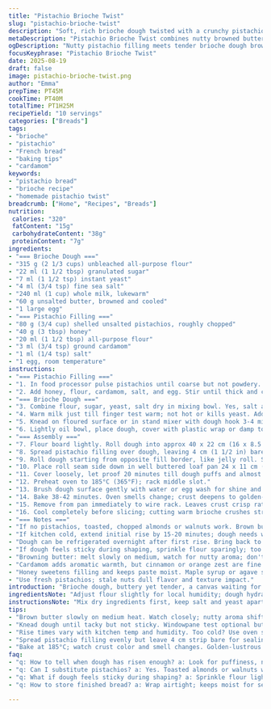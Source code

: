 ```yaml
---
title: "Pistachio Brioche Twist"
slug: "pistachio-brioche-twist"
description: "Soft, rich brioche dough twisted with a crunchy pistachio filling. The dough blends milk and browned butter for depth. Pistachio mix spiked with cardamom and honey replaces plain sugar and vanilla. Rise times adjusted to suit warmer kitchens. Dough’s smooth, tacky but not sticky—key for shaping. Bread baked until deep golden, crackling crust signals readiness. Pistachios chopped coarse, for texture contrast. A subtle nutty aroma with hints of spice. Serve cool enough to slice without crumbling. Keeps moist days if wrapped well. A classic with twists, dough forgiving and rewarding."
metaDescription: "Pistachio Brioche Twist combines nutty browned butter brioche dough with cardamom-honey pistachio filling. Rich, textured, golden crust, cool before slicing."
ogDescription: "Nutty pistachio filling meets tender brioche dough browned in butter. Cardamom spice, honey sweetness, golden crust crackle. Cool fully before slicing for best texture."
focusKeyphrase: "Pistachio Brioche Twist"
date: 2025-08-19
draft: false
image: pistachio-brioche-twist.png
author: "Emma"
prepTime: PT45M
cookTime: PT40M
totalTime: PT1H25M
recipeYield: "10 servings"
categories: ["Breads"]
tags:
- "brioche"
- "pistachio"
- "French bread"
- "baking tips"
- "cardamom"
keywords:
- "pistachio bread"
- "brioche recipe"
- "homemade pistachio twist"
breadcrumb: ["Home", "Recipes", "Breads"]
nutrition: 
 calories: "320"
 fatContent: "15g"
 carbohydrateContent: "38g"
 proteinContent: "7g"
ingredients:
- "=== Brioche Dough ==="
- "315 g (2 1/3 cups) unbleached all-purpose flour"
- "22 ml (1 1/2 tbsp) granulated sugar"
- "7 ml (1 1/2 tsp) instant yeast"
- "4 ml (3/4 tsp) fine sea salt"
- "240 ml (1 cup) whole milk, lukewarm"
- "60 g unsalted butter, browned and cooled"
- "1 large egg"
- "=== Pistachio Filling ==="
- "80 g (3/4 cup) shelled unsalted pistachios, roughly chopped"
- "40 g (3 tbsp) honey"
- "20 ml (1 1/2 tbsp) all-purpose flour"
- "3 ml (3/4 tsp) ground cardamom"
- "1 ml (1/4 tsp) salt"
- "1 egg, room temperature"
instructions:
- "=== Pistachio Filling ==="
- "1. In food processor pulse pistachios until coarse but not powdery. Transfer to bowl."
- "2. Add honey, flour, cardamom, salt, and egg. Stir until thick and clumpy. Texture should spreadable but with nuts intact. Set aside."
- "=== Brioche Dough ==="
- "3. Combine flour, sugar, yeast, salt dry in mixing bowl. Yes, salt away from yeast in your head for healthy rise. Toss together."
- "4. Warm milk just till finger test warm; not hot or kills yeast. Add to dry mix with browned butter (warm or cool, butter browned adds deep nuttiness). Throw egg in last, stir just to combine—a shaggy mass forms."
- "5. Knead on floured surface or in stand mixer with dough hook 3-4 minutes. You want smooth, slightly tacky dough—not sticky, but yielding to touch. Kneading develops gluten; essential for brioche lightness yet sturdy for shaping."
- "6. Lightly oil bowl, place dough, cover with plastic wrap or damp towel. Warm, humid spot Q-tip test. If your kitchen is dry, preheat oven to 30°C (85°F) then turn off, place dough inside. Let rise 1 hour until roughly doubled, gentle puffy feel when pressed."
- "=== Assembly ==="
- "7. Flour board lightly. Roll dough into approx 40 x 22 cm (16 x 8.5 in) rectangle. Not too thin; thickness holds filling better."
- "8. Spread pistachio filling over dough, leaving 4 cm (1 1/2 in) bare strip on one short side to seal."
- "9. Roll dough starting from opposite fill border, like jelly roll. Seal edges by pinching strip edge firmly to roll."
- "10. Place roll seam side down in well buttered loaf pan 24 x 11 cm (9 1/2 x 4 1/2 in). The size matters or dough may spread too thin or mound too high."
- "11. Cover loosely, let proof 20 minutes till dough puffs and almost fills pan. Overproofing? Dough may collapse or flatten, so watch closely after initial rise."
- "12. Preheat oven to 185°C (365°F); rack middle slot."
- "13. Brush dough surface gently with water or egg wash for shine and crust variation. I like water for subtle matte crust; egg wash gives sparkle but can obscure nuts."
- "14. Bake 38-42 minutes. Oven smells change; crust deepens to golden-lustrous brown. Tap on bottom, hollow sound signals done. Tent foil if browning too fast."
- "15. Remove from pan immediately to wire rack. Leaves crust crisp rather than soggy from steam trapped inside pan."
- "16. Cool completely before slicing; cutting warm brioche crushes structure and makes gummy bread."
- "=== Notes ==="
- "If no pistachios, toasted, chopped almonds or walnuts work. Brown butter important here—adds complexity you can’t replace with regular melted butter."
- "If kitchen cold, extend initial rise by 15-20 minutes; dough needs warmth otherwise yeast stalls."
- "Dough can be refrigerated overnight after first rise. Bring back to room temp before shaping to activate yeast again."
- "If dough feels sticky during shaping, sprinkle flour sparingly; too much flour sucks moisture making crumb dry."
- "Browning butter: melt slowly on medium, watch for nutty aroma; don't burn. Cool before adding to yeast or curdling risk."
- "Cardamom adds aromatic warmth, but cinnamon or orange zest are fine substitutes. Avoid overpowering spices."
- "Honey sweetens filling and keeps paste moist. Maple syrup or agave syrup substitute but flavor alters."
- "Use fresh pistachios; stale nuts dull flavor and texture impact."
introduction: "Brioche dough, buttery yet tender, a canvas waiting for bold pistachio filling. Tried it too wet once—sticky nightmare. Browning butter changed everything—the nutty smell, deeper color. Pistachios chopped chunky not powdery, because crunching is thrilling, shot of texture that breaks smooth crumb. Cardamom whispers spice, honey rounds out sharp edges. The trick? Dough shouldn’t be sticky; knead just enough for windowpane. Rise needs warmth, patience. Roll tight; seal edges well. Watch dough swell in pan—overproof robs oven spring. Crisp crust, deep gold—not burnt. Cooling’s tough; slice too soon and crumbs cling, gummy. Kept slices three days wrapped; still soft. Makes a gorgeous weekend project, loaf to share or devour. Worth every minute fussing over details. Aromas filling the air already tell you what’s coming."
ingredientsNote: "Adjust flour slightly for local humidity; dough hydration depends on flour brand sometimes. Butter browned intensifies flavor; not optional. Can swap milk whole for 2% but flavor lighter, crumb less tender. Instant yeast best for quick rise; active dry works too but proof separately and slow rise longer. Pistachios not salted; salt ruins balance unless you rinse then dry them. Flour in filling prevents sogginess, traps moisture. Eggs room temp always, mix better. Honey in filling keeps moist, replace with maple syrup or agave in pinch but flavor alters. Cardamom optional but worth trying—adds unexpected floral warmth. Can omit cardamom and vanilla extract substitute if you crave simpler profile. If no loaf pan, try casting dough into round or freeform shape but expect different bake times and shape. Keep flour close for dusting but use minimal amounts to avoid dry dough. Oils can replace butter in dough but lose classic brioche richness."
instructionsNote: "Mix dry ingredients first, keep salt and yeast apart to avoid killing yeast. Brown butter before mixing; cooling crucial or the yeast won’t like heat. Knead until dough is smooth but don't overdo—will lose air. First rise won’t double exactly every time; look for puffy dough that passes finger dent test: press gently; dough springs back slowly, not snaps. Rolling carefully lets filling spread evenly; avoid tearing or holes. Edges can dry out—keep them covered during shaping. Another rise after shaping critical; dough must fill pan but not overflow. Brush wash carefully; too much washes filling out. Oven temps vary; watch crust visually—if browning too fast, lower temp, tent with foil. Hollow tap sound near bottom finish test is best cue. Cool on rack to avoid soggy bottom from steam. Slice only when fully cool; warm slicing compresses crumb, ruins texture. Store airtight to preserve moisture. Reheat slices in toaster or low oven for fresh feel."
tips:
- "Brown butter slowly on medium heat. Watch closely; nutty aroma shifts fast. Burn? Bitter. Cool fully before mixing yeast or curdling risk. Color deep golden, almost hazelnut, is sweet spot. Adds nuttiness depth missing in melted butter. Don't skip."
- "Knead dough until tacky but not sticky. Windowpane test optional but useful. Over-kneading crushes air; under kneading sticky mess. Dough should yield with pressure but hold shape. Tacky feels more forgiving, helps shaping without flour overdose. Flour dust sparingly; too much dries crumb."
- "Rise times vary with kitchen temp and humidity. Too cold? Use oven set at 30°C, then turn off to create warm moist atmosphere. Covered with damp towel or plastic wrap to trap steam. Watch dough puff slowly; doubled volume not always exact. Press test helps; gentle dent returns slowly indicates ready for next step."
- "Spread pistachio filling evenly but leave 4 cm strip bare for sealing roll edges. Coarse chopped nuts create textural contrast, keeping bites interesting. Filling thick and slightly clumpy, not runny. Honey keeps moist but can swap for maple or agave; flavor alters. Cardamom optional; if skipped, vanilla extract can replace but less floral."
- "Bake at 185°C; watch crust color and smell changes. Golden-lustrous brown means done; tap bottom for hollow sound. If browns too fast, tent foil to avoid burnt edges. Freshly baked crust crisp, but steam inside pan soggy if kept too long. Remove immediately, cool on wire rack. Slice only fully cool; warm crumb collapses, becomes gummy. Store airtight, reheating in toaster or low oven restores texture."
faq:
- "q: How to tell when dough has risen enough? a: Look for puffiness, not always double size. Press gently; dent should spring back slowly. Too fast or slow means timing off. Warm humid spot helps. Oven at 30°C great hack if kitchen cold."
- "q: Can I substitute pistachios? a: Yes. Toasted almonds or walnuts work but flavor changes. Coarse chop keeps texture. Avoid salted nuts unless soaked and dried well to remove salt. Salt ruins filling balance otherwise."
- "q: What if dough feels sticky during shaping? a: Sprinkle flour lightly but sparingly. Too much flour sucks moisture, dries crumb. Sticky means under-kneaded or too warm. Chill dough briefly if needed. Avoid overcorrecting with flour."
- "q: How to store finished bread? a: Wrap airtight; keeps moist for several days. Refrigeration dries crumb faster. Can freeze slices too. Reheat gently in toaster or low oven restores softness. Avoid microwave; makes rubbery."

---
```

